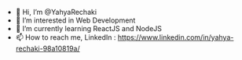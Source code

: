 - 👋 Hi, I’m @YahyaRechaki
- 👀 I’m interested in Web Development
- 🌱 I’m currently learning ReactJS and NodeJS
- 📫 How to reach me, LinkedIn : https://www.linkedin.com/in/yahya-rechaki-98a10819a/

<!---
YahyaRechaki/YahyaRechaki is a ✨ special ✨ repository because its `README.md` (this file) appears on your GitHub profile.
You can click the Preview link to take a look at your changes.
--->
